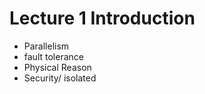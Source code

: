# Lecture 1 Introduction

 - Parallelism
 - fault tolerance
 - Physical Reason
 - Security/ isolated
